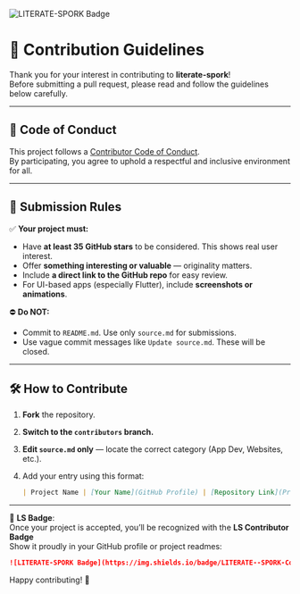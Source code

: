 
![LITERATE-SPORK Badge](https://img.shields.io/badge/LITERATE--SPORK-Contributor-brightgreen?style=for-the-badge&logo=github)

# 🤝 Contribution Guidelines

Thank you for your interest in contributing to **literate-spork**!  
Before submitting a pull request, please read and follow the guidelines below carefully.

---

## 📜 Code of Conduct

This project follows a [Contributor Code of Conduct](https://github.com/spring-projects/spring-framework/blob/master/CODE_OF_CONDUCT.adoc).  
By participating, you agree to uphold a respectful and inclusive environment for all.

---

## 📝 Submission Rules

✅ **Your project must:**
- Have **at least 35 GitHub stars** to be considered. This shows real user interest.
- Offer **something interesting or valuable** — originality matters.
- Include **a direct link to the GitHub repo** for easy review.
- For UI-based apps (especially Flutter), include **screenshots or animations**.

⛔ **Do NOT:**
- Commit to `README.md`. Use only `source.md` for submissions.
- Use vague commit messages like `Update source.md`. These will be closed.

---

## 🛠 How to Contribute

1. **Fork** the repository.
2. **Switch to the `contributors` branch.**
3. **Edit `source.md` only** — locate the correct category (App Dev, Websites, etc.).
4. Add your entry using this format:

   ```md
   | Project Name | [Your Name](GitHub Profile) | [Repository Link](Project URL) |
   ```

---

🏅 **LS Badge**:  
Once your project is accepted, you’ll be recognized with the **LS Contributor Badge**  
Show it proudly in your GitHub profile or project readmes:

```md
![LITERATE-SPORK Badge](https://img.shields.io/badge/LITERATE--SPORK-Contributor-brightgreen?style=for-the-badge&logo=github)
```

Happy contributing! 🚀


